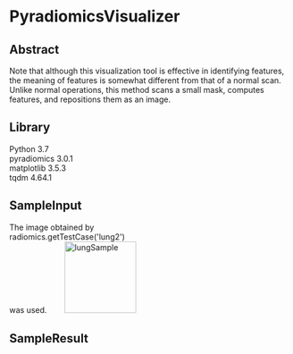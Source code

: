 # PyradiomicsVisualizer

## Abstract  
Note that although this visualization tool is effective in identifying features, the meaning of features is somewhat different from that of a normal scan.  
Unlike normal operations, this method scans a small mask, computes features, and repositions them as an image.  

## Library

Python 3.7  
pyradiomics 3.0.1  
matplotlib 3.5.3  
tqdm 4.64.1  

## SampleInput
The image obtained by  
radiomics.getTestCase('lung2')  
was used.　　
<img width="128" alt="lungSample" src="https://user-images.githubusercontent.com/106053283/214072632-1ff3609b-c420-4076-8cc6-66dec54a3ce2.png">
 
## SampleResult  
